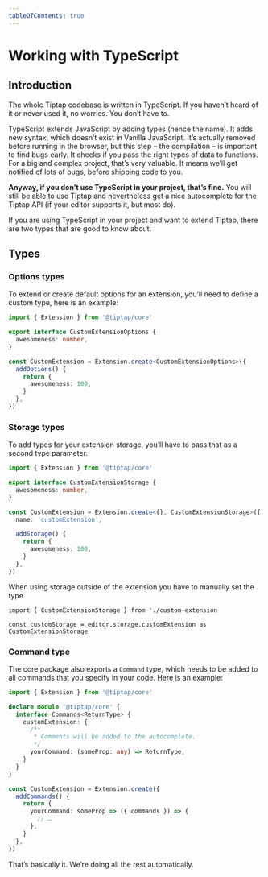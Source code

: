 ```yaml
---
tableOfContents: true
---
```


# Working with TypeScript

## Introduction
The whole Tiptap codebase is written in TypeScript. If you haven’t heard of it or never used it, no worries. You don’t have to.

TypeScript extends JavaScript by adding types (hence the name). It adds new syntax, which doesn’t exist in Vanilla JavaScript. It’s actually removed before running in the browser, but this step – the compilation – is important to find bugs early. It checks if you pass the right types of data to functions. For a big and complex project, that’s very valuable. It means we’ll get notified of lots of bugs, before shipping code to you.

**Anyway, if you don’t use TypeScript in your project, that’s fine.** You will still be able to use Tiptap and nevertheless get a nice autocomplete for the Tiptap API (if your editor supports it, but most do).

If you are using TypeScript in your project and want to extend Tiptap, there are two types that are good to know about.

## Types

### Options types
To extend or create default options for an extension, you’ll need to define a custom type, here is an example:

```ts
import { Extension } from '@tiptap/core'

export interface CustomExtensionOptions {
  awesomeness: number,
}

const CustomExtension = Extension.create<CustomExtensionOptions>({
  addOptions() {
    return {
      awesomeness: 100,
    }
  },
})
```

### Storage types
To add types for your extension storage, you’ll have to pass that as a second type parameter.

```ts
import { Extension } from '@tiptap/core'

export interface CustomExtensionStorage {
  awesomeness: number,
}

const CustomExtension = Extension.create<{}, CustomExtensionStorage>({
  name: 'customExtension',

  addStorage() {
    return {
      awesomeness: 100,
    }
  },
})
```

When using storage outside of the extension you have to manually set the type.

```
import { CustomExtensionStorage } from './custom-extension

const customStorage = editor.storage.customExtension as CustomExtensionStorage
```

### Command type
The core package also exports a `Command` type, which needs to be added to all commands that you specify in your code. Here is an example:

```ts
import { Extension } from '@tiptap/core'

declare module '@tiptap/core' {
  interface Commands<ReturnType> {
    customExtension: {
      /**
       * Comments will be added to the autocomplete.
       */
      yourCommand: (someProp: any) => ReturnType,
    }
  }
}

const CustomExtension = Extension.create({
  addCommands() {
    return {
      yourCommand: someProp => ({ commands }) => {
        // …
      },
    }
  },
})
```

That’s basically it. We’re doing all the rest automatically.
